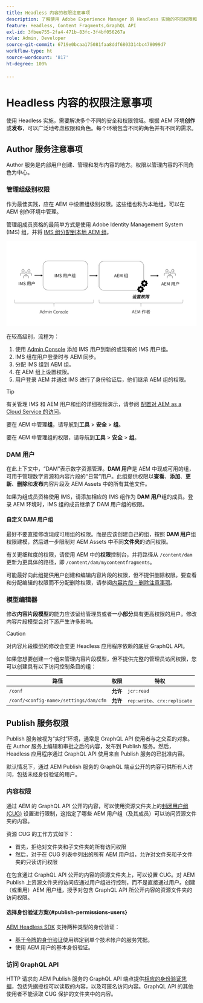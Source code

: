 ```yaml
---
title: Headless 内容的权限注意事项
description: 了解使用 Adobe Experience Manager 的 Headless 实施的不同权限和 ACL 注意事项。了解创作环境和发布环境所需的不同角色和潜在权限级别。
feature: Headless, Content Fragments,GraphQL API
exl-id: 3fbee755-2fa4-471b-83fc-3f4bf056267a
role: Admin, Developer
source-git-commit: 6719e0bcaa175081faa8ddf6803314bc478099d7
workflow-type: ht
source-wordcount: '817'
ht-degree: 100%

---
```


# Headless 内容的权限注意事项

使用 Headless 实施，需要解决多个不同的安全和权限领域。根据 AEM 环境&#x200B;**创作**&#x200B;或&#x200B;**发布**，可以广泛地考虑权限和角色。每个环境包含不同的角色并有不同的需求。

## Author 服务注意事项

Author 服务是内部用户创建、管理和发布内容的地方。权限以管理内容的不同角色为中心。

### 管理组级别权限

作为最佳实践，应在 AEM 中设置组级别权限。这些组也称为本地组，可以在 AEM 创作环境中管理。

管理组成员资格的最简单方式是使用 Adobe Identity Management System (IMS) 组，并将 [IMS 组分配到本地 AEM 组](https://experienceleague.adobe.com/docs/experience-manager-cloud-service/content/security/ims-support.html?lang=zh-Hans#managing-permissions-in-aem)。

![Admin console 权限流](assets/admin-console-aem-group-permissions.png)

在较高级别，流程为：

1. 使用 [Admin Console](https://adminconsole.adobe.com/) 添加 IMS 用户到新的或现有的 IMS 用户组。
1. IMS 组在用户登录时与 AEM 同步。
1. 分配 IMS 组到 AEM 组。
1. 在 AEM 组上设置权限。
1. 用户登录 AEM 并通过 IMS 进行了身份验证后，他们继承 AEM 组的权限。

>[!TIP]
>
>有关管理 IMS 和 AEM 用户和组的详细视频演示，请参阅 [配置对 AEM as a Cloud Service 的访问](https://experienceleague.adobe.com/docs/experience-manager-learn/cloud-service/accessing/overview.html?lang=zh-Hans)。

要在 AEM 中管理&#x200B;**组**，请导航到&#x200B;**工具** > **安全** > **组**。

要在 AEM 中管理组的权限，请导航到&#x200B;**工具** > **安全** > **组**。

### DAM 用户

在此上下文中，“DAM”表示数字资源管理。**DAM 用户**&#x200B;是 AEM 中现成可用的组，可用于管理数字资源和内容片段的“日常”用户。此组提供权限以&#x200B;**查看**、**添加**、**更新**、**删除**&#x200B;和&#x200B;**发布**&#x200B;内容片段及 AEM Assets 中的所有其他文件。

如果为组成员资格使用 IMS，请添加相应的 IMS 组作为 **DAM 用户**&#x200B;组的成员。登录 AEM 环境时，IMS 组的成员继承了 DAM 用户组的权限。

#### 自定义 DAM 用户组

最好不要直接修改现成可用组的权限。而是应该创建自己的组，按照 **DAM 用户**&#x200B;组权限建模，然后进一步限制对 AEM Assets 中不同&#x200B;**文件夹**&#x200B;的访问权限。

有关更细粒度的权限，请使用 AEM 中的&#x200B;**权限**&#x200B;控制台，并将路径从 `/content/dam` 更新为更具体的路径，即 `/content/dam/mycontentfragments`。

可能最好向此组提供用户创建和编辑内容片段的权限，但不提供删除权限。要查看和分配编辑的权限而不分配删除权限，请参阅[内容片段 - 删除注意事项](/help/sites-cloud/administering/content-fragments/delete-considerations.md)。

### 模型编辑器

修改&#x200B;**内容片段模型**&#x200B;的能力应该留给管理员或者&#x200B;**一小部分**&#x200B;具有更高权限的用户。修改内容片段模型会对下游产生许多影响。

>[!CAUTION]
>
>对内容片段模型的修改会变更 Headless 应用程序依赖的底层 GraphQL API。

如果您想要创建一个组来管理内容片段模型，但不提供完整的管理员访问权限，您可以创建具有以下访问控制条目的组：

| 路径 | 权限 | 特权 |
|-----| -------------| ---------|
| `/conf` | **允许** | `jcr:read` |
| `/conf/<config-name>/settings/dam/cfm` | **允许** | `rep:write`、`crx:replicate` |

## Publish 服务权限

Publish 服务被视为“实时”环境，通常是 GraphQL API 使用者与之交互的对象。在 Author 服务上编辑和审批之后的内容，发布到 Publish 服务。然后，Headless 应用程序通过 GraphQL API 使用来自 Publish 服务的已批准内容。

默认情况下，通过 AEM Publish 服务的 GraphQL 端点公开的内容可供所有人访问，包括未经身份验证的用户。

### 内容权限

通过 AEM 的 GraphQL API 公开的内容，可以使用资源文件夹上的[封闭用户组 (CUG)](https://experienceleague.adobe.com/docs/experience-manager-learn/assets/advanced/closed-user-groups.html?lang=zh-Hans) 设置进行限制，这指定了哪些 AEM 用户组（及其成员）可以访问资源文件夹的内容。

资源 CUG 的工作方式如下：

* 首先，拒绝对文件夹和子文件夹的所有访问权限
* 然后，对于在 CUG 列表中列出的所有 AEM 用户组，允许对文件夹和子文件夹的只读访问权限

在包含通过 GraphQL API 公开的内容的资源文件夹上，可以设置 CUG。对 AEM Publish 上资源文件夹的访问应通过用户组进行控制，而不是直接通过用户。创建（或重用）AEM 用户组，授予对包含 GraphQL API 所公开内容的资源文件夹的访问权限。

#### 选择身份验证方案{#publish-permissions-users}

[AEM Headless SDK](https://github.com/adobe/aem-headless-client-js#create-aemheadless-client) 支持两种类型的身份验证：

* [基于令牌的身份验证](/help/implementing/developing/introduction/generating-access-tokens-for-server-side-apis.md)使用绑定到单个技术帐户的服务凭据。
* 使用 AEM 用户的基本身份验证。

### 访问 GraphQL API

HTTP 请求向 AEM Publish 服务的 GraphQL API 端点提供[相应的身份验证凭据](https://github.com/adobe/aem-headless-client-js#create-aemheadless-client)，包括凭据授权可以读取的内容，以及可匿名访问内容。GraphQL API 的其他使用者不能读取 CUG 保护的文件夹中的内容。
